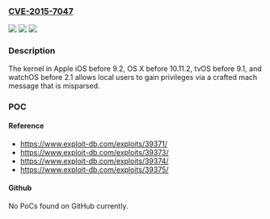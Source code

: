 ### [CVE-2015-7047](https://cve.mitre.org/cgi-bin/cvename.cgi?name=CVE-2015-7047)
![](https://img.shields.io/static/v1?label=Product&message=n%2Fa&color=blue)
![](https://img.shields.io/static/v1?label=Version&message=n%2Fa&color=blue)
![](https://img.shields.io/static/v1?label=Vulnerability&message=n%2Fa&color=brighgreen)

### Description

The kernel in Apple iOS before 9.2, OS X before 10.11.2, tvOS before 9.1, and watchOS before 2.1 allows local users to gain privileges via a crafted mach message that is misparsed.

### POC

#### Reference
- https://www.exploit-db.com/exploits/39371/
- https://www.exploit-db.com/exploits/39373/
- https://www.exploit-db.com/exploits/39374/
- https://www.exploit-db.com/exploits/39375/

#### Github
No PoCs found on GitHub currently.

